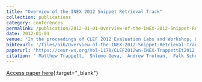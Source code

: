 ```yaml
---
title: "Overview of the INEX 2012 Snippet Retrieval Track"
collection: publications
category: conferences
permalink: /publication/2012-01-01-Overview-of-the-INEX-2012-Snippet-Retrieval-Track
date: 2012-01-01
venue: 'In the proceedings of CLEF 2012 Evaluation Labs and Workshop, Online Working Notes, Rome, Italy, September 17-20, 2012'
bibtexurl: '/files/bib/Overview-of-the-INEX-2012-Snippet-Retrieval-Track.bib'
paperurl: 'https://ceur-ws.org/Vol-1178/CLEF2012wn-INEX-TrappettEt2012.pdf'
citation: ' Matthew Trappett,  Shlomo Geva,  Andrew Trotman,  Falk Scholer,  Mark Sanderson, &quot;Overview of the INEX 2012 Snippet Retrieval Track.&quot; In the proceedings of CLEF 2012 Evaluation Labs and Workshop, Online Working Notes, Rome, Italy, September 17-20, 2012, 2012.'
---
```

[Access paper here](https://ceur-ws.org/Vol-1178/CLEF2012wn-INEX-TrappettEt2012.pdf){:target="_blank"}
